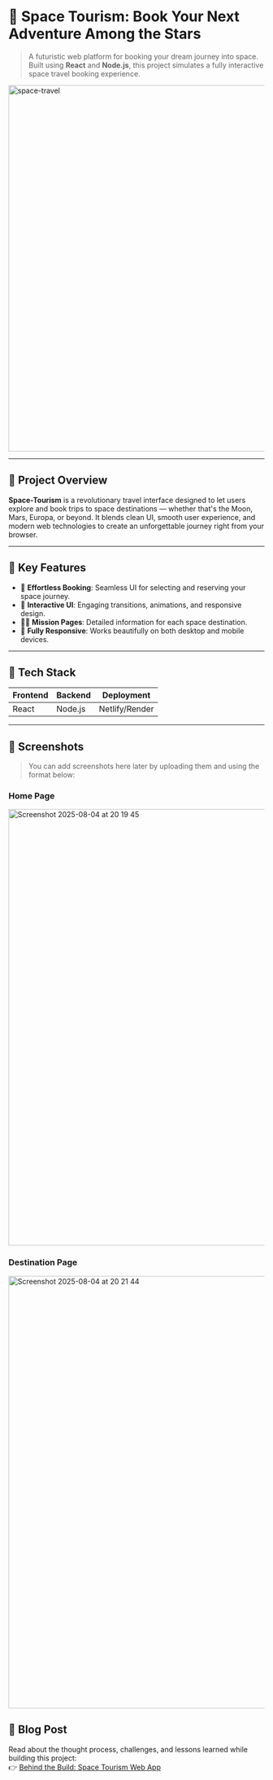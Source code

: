 # 🌌 Space Tourism: Book Your Next Adventure Among the Stars

> A futuristic web platform for booking your dream journey into space.  
> Built using **React** and **Node.js**, this project simulates a fully interactive space travel booking experience.

<img width="1280" height="720" alt="space-travel" src="https://github.com/user-attachments/assets/3fc37c02-0cb5-4279-ab08-cc504c0f9541" />

---

## 🚀 Project Overview

**Space-Tourism** is a revolutionary travel interface designed to let users explore and book trips to space destinations — whether that's the Moon, Mars, Europa, or beyond. It blends clean UI, smooth user experience, and modern web technologies to create an unforgettable journey right from your browser.

---

## 🌠 Key Features

- 🔭 **Effortless Booking**: Seamless UI for selecting and reserving your space journey.
- 💫 **Interactive UI**: Engaging transitions, animations, and responsive design.
- 👩‍🚀 **Mission Pages**: Detailed information for each space destination.
- 📱 **Fully Responsive**: Works beautifully on both desktop and mobile devices.

---

## 🧰 Tech Stack

| Frontend | Backend | Deployment |
|----------|---------|------------|
| React | Node.js | Netlify/Render |

---

## 📸 Screenshots

> You can add screenshots here later by uploading them and using the format below:
### Home Page
<img width="1498" height="858" alt="Screenshot 2025-08-04 at 20 19 45" src="https://github.com/user-attachments/assets/eda422d2-0569-4446-8a0c-688509ea8c2a" />

### Destination Page
<img width="1497" height="850" alt="Screenshot 2025-08-04 at 20 21 44" src="https://github.com/user-attachments/assets/69932bd1-a07f-44d7-9c02-9219658018a6" />


## 📝 Blog Post

Read about the thought process, challenges, and lessons learned while building this project:  
👉 [Behind the Build: Space Tourism Web App]([https://your-blog-platform.com/space-tourism-writeup](https://mayurphumatiya.hashnode.dev/space-tourism-for-all-a-seamless-space-travel-app))

